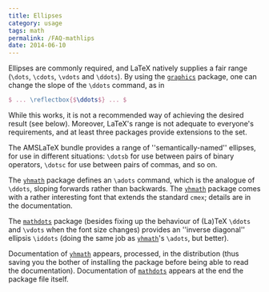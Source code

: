 ```yaml
---
title: Ellipses
category: usage
tags: math
permalink: /FAQ-mathlips
date: 2014-06-10
---
```


Ellipses are commonly required, and LaTeX natively supplies a fair
range (`\dots`, `\cdots`, `\vdots` and `\ddots`).  By using
the [`graphics`](https://ctan.org/pkg/graphics) package, one can change the slope of the
`\ddots` command, as in
```latex
$ ... \reflectbox{$\ddots$} ... $
```
While this works, it is not a recommended way of achieving the desired
result (see below).  Moreover, LaTeX's range is not adequate to
everyone's requirements, and at least three packages provide
extensions to the set.

The AMSLaTeX bundle provides a range of ''semantically-named''
ellipses, for use in different situations: `\dotsb` for use between
pairs of binary operators, `\dotsc` for use between pairs of commas,
and so on.

The [`yhmath`](https://ctan.org/pkg/yhmath) package defines an `\adots` command, which is
the analogue of `\ddots`, sloping forwards rather than backwards.
The [`yhmath`](https://ctan.org/pkg/yhmath) package comes with a rather interesting font that
extends the standard `cmex`; details are in the documentation.

The [`mathdots`](https://ctan.org/pkg/mathdots) package (besides fixing up the behaviour of
(La)TeX `\ddots` and `\vdots` when the font size changes)
provides an ''inverse diagonal'' ellipsis `\iddots` (doing the same
job as [`yhmath`](https://ctan.org/pkg/yhmath)'s `\adots`, but better).

Documentation of [`yhmath`](https://ctan.org/pkg/yhmath) appears, processed, in the
distribution (thus saving you the bother of installing the package
before being able to read the documentation).  Documentation of
[`mathdots`](https://ctan.org/pkg/mathdots) appears at the end the package file itself.


